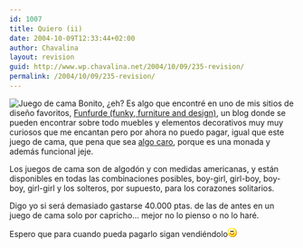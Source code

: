 ```yaml
---
id: 1007
title: Quiero (ii)
date: 2004-10-09T12:33:44+02:00
author: Chavalina
layout: revision
guid: http://www.wp.chavalina.net/2004/10/09/235-revision/
permalink: /2004/10/09/235-revision/
---
```

<img class="imgizqda" src="http://www.chavalina.net/imagenes/fotos/boygirlduvet.jpg" alt="Juego de cama" /> Bonito, &iquest;eh? Es algo que encontré en uno de mis sitios de dise&ntilde;o favoritos, <a href="http://funfurde.blogspot.com/2004/09/boy-girl-boy-boy-girl-girl-duvets.html" target="_blank">Funfurde (funky, furniture and design)</a>, un blog donde se pueden encontrar sobre todo muebles y elementos decorativos muy muy curiosos que me encantan pero por ahora no puedo pagar, igual que este juego de cama, que pena que sea <a href="http://www.fitzsu.com/index.asp?spage=psearch&#038;pid=809683&#038;cat=79858" target="_blank">algo caro</a>, porque es una monada y además funcional jeje.

Los juegos de cama son de algodón y con medidas americanas, y están disponibles en todas las combinaciones posibles, boy-girl, girl-boy, boy-boy, girl-girl y los solteros, por supuesto, para los corazones solitarios.

Digo yo si será demasiado gastarse 40.000 ptas. de las de antes en un juego de cama solo por capricho… mejor no lo pienso o no lo haré.

Espero que para cuando pueda pagarlo sigan vendiéndolo![emo](/imagenes/emoticonos/sonrisa.gif)